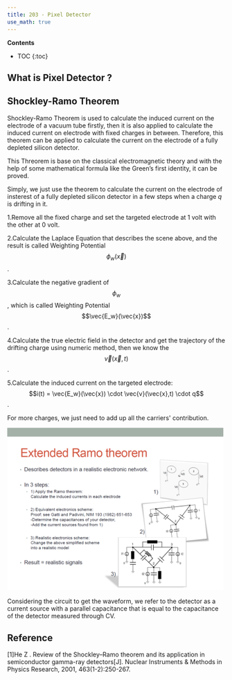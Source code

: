 ```yaml
---
title: 203 - Pixel Detector  
use_math: true
---
```



**Contents**
* TOC
{:toc}

## What is Pixel Detector ?


## Shockley-Ramo Theorem

  Shockley-Ramo Theorem is used to calculate the induced current on the electrode of a vacuum tube firstly, then it is also applied to calculate the induced current on electrode with fixed charges in between. Therefore, this theorem can be applied to calculate the current on the electrode of a fully depleted silicon detector.

  This Threorem is base on the classical electromagnetic theory and with the help of some mathematical formula like the Green’s first identity, it can be proved.

  Simply, we just use the theorem to calculate the current on the electrode of insterest of a fully depleted silicon detector in a few steps when a charge *q* is drifting in it.
  
  1.Remove all the fixed charge and set the targeted electrode at 1 volt with the other at 0 volt.
  
  2.Calculate the Laplace Equation that describes the scene above, and the result is called Weighting Potential $$\phi_w(\vec{x})$$ .
  
  3.Calculate the negative gradient of $$\phi_w$$, which is called Weighting Potential $$\vec{E_w}(\vec{x})$$ .
  
  4.Calculate the true electric field in the detector and get the trajectory of the drifting charge using numeric method, then we know the $$\vec{v}(\vec{x},t)$$ .
  
  5.Calculate the induced current on the targeted electrode: $$i(t) = \vec{E_w}(\vec{x}) \cdot \vec{v}(\vec{x},t) \cdot q$$ .

  For more charges, we just need to add up all the carriers' contribution.

<img src="/images/circuit_with.png" width="500"/>

  Considering the circuit to get the waveform, we refer to the detector as a current source with a parallel capacitance that is equal to the capacitance of the detector measured through CV.

## Reference
[1]He Z . Review of the Shockley–Ramo theorem and its application in semiconductor gamma-ray detectors[J]. Nuclear Instruments & Methods in Physics Research, 2001, 463(1-2):250-267.
